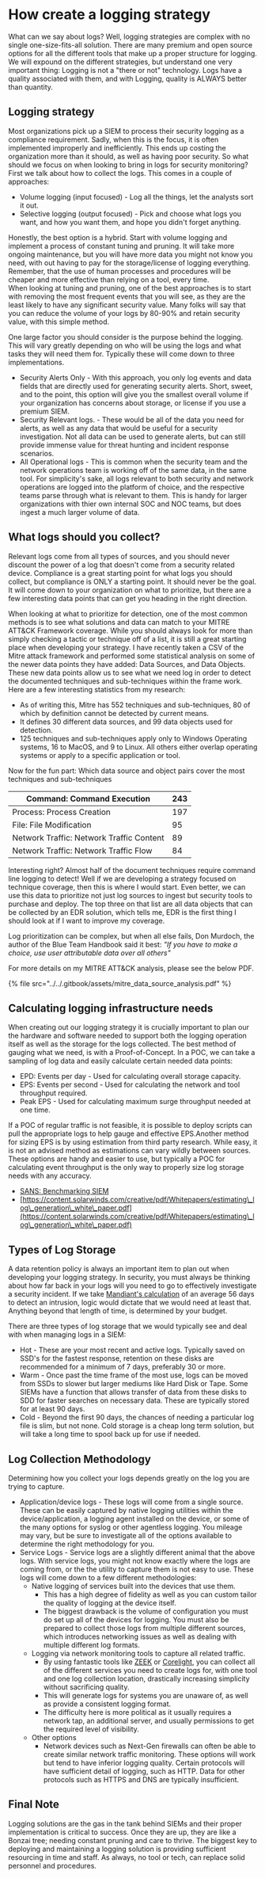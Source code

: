 # How create a logging strategy

What can we say about logs? Well, logging strategies are complex with no single one-size-fits-all solution. There are many premium and open source options for all the different tools that make up a proper structure for logging. We will expound on the different strategies, but understand one very important thing: Logging is not a "there or not" technology. Logs have a quality associated with them, and with Logging, quality is ALWAYS better than quantity.

## **Logging strategy**

&#x20;Most organizations pick up a SIEM to process their security logging as a compliance requirement. Sadly, when this is the focus, it is often implemented improperly and inefficiently. This ends up costing the organization more than it should, as well as having poor security. So what should we focus on when looking to bring in logs for security monitoring? First we talk about how to collect the logs. This comes in a couple of approaches:

* Volume logging (input focused) - Log all the things, let the analysts sort it out.
* Selective logging (output focused) - Pick and choose what logs you want, and how you want them, and hope you didn't forget anything.

Honestly, the best option is a hybrid. Start with volume logging and implement a process of constant tuning and pruning. It will take more ongoing maintenance, but you will have more data you might not know you need, with out having to pay for the storage/license of logging everything. Remember, that the use of human processes and procedures will be cheaper and more effective than relying on a tool, every time.\
When looking at tuning and pruning, one of the best approaches is to start with removing the most frequent events that you will see, as they are the least likely to have any significant security value. Many folks will say that you can reduce the volume of your logs by 80-90% and retain security value, with this simple method.

One large factor you should consider is the purpose behind the logging. This will vary greatly depending on who will be using the logs and what tasks they will need them for. Typically these will come down to three implementations.

* Security Alerts Only - With this approach, you only log events and data fields that are directly used for generating security alerts. Short, sweet, and to the point, this option will give you the smallest overall volume if your organization has concerns about storage, or license if you use a premium SIEM.
* Security Relevant logs. - These would be all of the data you need for alerts, as well as any data that would be useful for a security investigation. Not all data can be used to generate alerts, but can still provide immense value for threat hunting and incident response scenarios.
* All Operational logs - This is common when the security team and the network operations team is working off of the same data, in the same tool. For simplicity's sake, all logs relevant to both security and network operations are logged into the platform of choice, and the respective teams parse through what is relevant to them. This is handy for larger organizations with thier own internal SOC and NOC teams, but does ingest a much larger volume of data.

## **What logs should you collect?**

Relevant logs come from all types of sources, and you should never discount the power of a log that doesn't come from a security related device. Compliance is a great starting point for what logs you should collect, but compliance is ONLY a starting point. It should never be the goal. It will come down to your organization on what to prioritize, but there are a few interesting data points that can get you heading in the right direction.

When looking at what to prioritize for detection, one of the most common methods is to see what solutions and data can match to your MITRE ATT\&CK Framework coverage. While you should always look for more than simply checking a tactic or technique off of a list, it is still a great starting place when developing your strategy. I have recently taken a CSV of the Mitre attack framework and performed some statistical analysis on some of the newer data points they have added: Data Sources, and Data Objects. These new data points allow us to see what we need log in order to detect the documented techniques and sub-techniques within the frame work. Here are a few interesting statistics from my research:

* As of writing this, Mitre has 552 techniques and sub-techniques, 80 of which by definition cannot be detected by current means.
* It defines 30 different data sources, and 99 data objects used for detection.
* 125 techniques and sub-techniques apply only to Windows Operating systems, 16 to MacOS, and 9 to Linux. All others either overlap operating systems or apply to a specific application or tool.

Now for the fun part: Which data source and object pairs cover the most techniques and sub-techniques

| Command: Command Execution               | 243 |
| ---------------------------------------- | --- |
| Process: Process Creation                | 197 |
| File: File Modification                  | 95  |
| Network Traffic: Network Traffic Content | 89  |
| Network Traffic: Network Traffic Flow    | 84  |

Interesting right? Almost half of the document techniques require command line logging to detect! Well if we are developing a strategy focused on technique coverage, then this is where I would start. Even better, we can use this data to prioritize not just log sources to ingest but security tools to purchase and deploy. The top three on that list are all data objects that can be collected by an EDR solution, which tells me, EDR is the first thing I should look at if I want to improve my coverage.

Log prioritization can be complex, but when all else fails, Don Murdoch, the author of the Blue Team Handbook said it best: _"If you have to make a choice, use user attributable data over all others"_

For more details on my MITRE ATT\&CK analysis, please see the below PDF.

{% file src="../../.gitbook/assets/mitre_data_source_analysis.pdf" %}

## **Calculating logging infrastructure needs**

When creating out our logging strategy it is crucially important to plan our the hardware and software needed to support both the logging operation itself as well as the storage for the logs collected. The best method of gauging what we need, is with a Proof-of-Concept. In a POC, we can take a sampling of log data and easily calculate certain needed data points:

* EPD: Events per day - Used for calculating overall storage capacity.
* EPS: Events per second - Used for calculating the network and tool throughput required.
* Peak EPS - Used for calculating maximum surge throughput needed at one time.

If a POC of regular traffic is not feasible, it is possible to deploy scripts can pull the appropriate logs to help gauge and effective EPS.Another method for sizing EPS is by using estimation from third party research. While easy, it is not an advised method as estimations can vary wildly between sources. These options are handy and easier to use, but typically a POC for calculating event throughput is the only way to properly size log storage needs with any accuracy.

* [SANS: Benchmarking SIEM](https://apps.es.vt.edu/confluence/download/attachments/460849213/sans%20siem%20benchmarking.pdf?api=v2)
* [https://content.solarwinds.com/creative/pdf/Whitepapers/estimating\_log\_generation\_white\_paper.pdf](https://content.solarwinds.com/creative/pdf/Whitepapers/estimating\_log\_generation\_white\_paper.pdf)

## **Types of Log Storage**

A data retention policy is always an important item to plan out when developing your logging strategy. In security, you must always be thinking about how far back in your logs will you need to go to effectively investigate a security incident. If we take [Mandiant's calculation](https://www.fireeye.com/blog/threat-research/2020/02/mtrends-2020-insights-from-the-front-lines.html) of an average 56 days to detect an intrusion, logic would dictate that we would need at least that. Anything beyond that length of time, is determined by your budget.

There are three types of log storage that we would typically see and deal with when managing logs in a SIEM:

* Hot - These are your most recent and active logs. Typically saved on SSD's for the fastest response, retention on these disks are recommended for a minimum of 7 days, preferably 30 or more.
* Warm - Once past the time frame of the most use, logs can be moved from SSDs to slower but larger mediums like Hard Disk or Tape. Some SIEMs have a function that allows transfer of data from these disks to SDD for faster searches on necessary data. These are typically stored for at least 90 days.
* Cold - Beyond the first 90 days, the chances of needing a particular log file is slim, but not none. Cold storage is a cheap long term solution, but will take a long time to spool back up for use if needed.

## **Log Collection Methodology**

Determining how you collect your logs depends greatly on the log you are trying to capture.&#x20;

* Application/device logs - These logs will come from a single source. These can be easily captured by native logging utilities within the device/application, a logging agent installed on the device, or some of the many options for syslog or other agentless logging. You mileage may vary, but be sure to investigate all of the options available to determine the right methodology for you.
* Service Logs - Service logs are a slightly different animal that the above logs. With service logs, you might not know exactly where the logs are coming from, or the the utility to capture them is not easy to use. These logs will come down to a few different methodologies:
  * Native logging of services built into the devices that use them.
    * This has a high degree of fidelity as well as you can custom tailor the quality of logging at the device itself.
    * The biggest drawback is the volume of configuration you must do set up all of the devices for logging. You must also be prepared to collect those logs from multiple different sources, which introduces networking issues as well as dealing with multiple different log formats.
  * Logging via network monitoring tools to capture all related traffic.
    * By using fantastic tools like [ZEEK](https://zeek.org) or [Corelight](https://corelight.com), you can collect all of the different services you need to create logs for, with one tool and one log collection location, drastically increasing simplicity without sacrificing quality.
    * This will generate logs for systems you are unaware of, as well as provide a consistent logging format.
    * The difficulty here is more political as it usually requires a network tap, an additional server, and usually permissions to get the required level of visibility.
  * Other options
    * Network devices such as Next-Gen firewalls can often be able to create similar network traffic monitoring. These options will work but tend to have inferior logging quality. Certain protocols will have sufficient detail of logging, such as HTTP. Data for other protocols such as HTTPS and DNS are typically insufficient.

## **Final Note**

Logging solutions are the gas in the tank behind SIEMs and their proper implementation is critical to success. Once they are up, they are like a Bonzai tree; needing constant pruning and care to thrive. The biggest key to deploying and maintaining a logging solution is providing sufficient resourcing in time and staff. As always, no tool or tech, can replace solid personnel and procedures.
